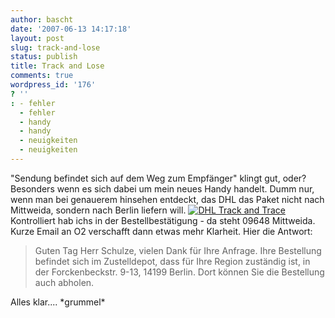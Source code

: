 ```yaml
---
author: bascht
date: '2007-06-13 14:17:18'
layout: post
slug: track-and-lose
status: publish
title: Track and Lose
comments: true
wordpress_id: '176'
? ''
: - fehler
  - fehler
  - handy
  - handy
  - neuigkeiten
  - neuigkeiten
---
```


"Sendung befindet sich auf dem Weg zum Empfänger" klingt gut, oder?
Besonders wenn es sich dabei um mein neues Handy handelt. Dumm nur,
wenn man bei genauerem hinsehen entdeckt, das DHL das Paket nicht
nach Mittweida, sondern nach Berlin liefern will.
[![DHL Track and Trace](http://www.bascht.com/uploads/2007/06/dhltrackntrace.png)](http://www.bascht.com/uploads/2007/06/dhltrackntrace.png "DHL Track and Trace")
Kontrolliert hab ichs in der Bestellbestätigung - da steht 09648
Mittweida. Kurze Email an O2 verschafft dann etwas mehr Klarheit.
Hier die Antwort:
> Guten Tag Herr Schulze, vielen Dank für Ihre Anfrage. Ihre
> Bestellung befindet sich im Zustelldepot, dass für Ihre Region
> zuständig ist, in der Forckenbeckstr. 9-13, 14199 Berlin. Dort
> können Sie die Bestellung auch abholen.

Alles klar.... \*grummel\*


